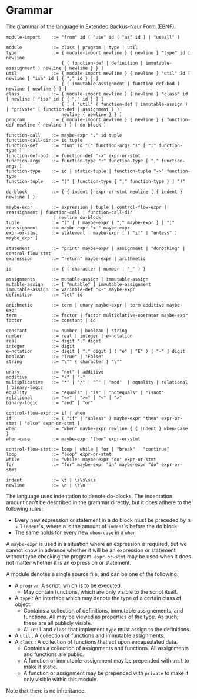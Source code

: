 # Grammar
The grammar of the language in Extended Backus-Naur Form (EBNF).

    module-import    ::= "from" id ( "use" id [ "as" id ] | "useall" )
    
    module           ::= class | program | type | util
    type             ::= { module-import newline } { newline } "type" id [ newline 
                         { ( function-def | definition | immutable-asssignment ) newline { newline } } ]
    util             ::= { module-import newline } { newline } "util" id [ newline [ "isa" id [ { "," id } ] ]
                         { ( immutable-assignment | function-def-bod ) newline { newline } } ]
    class            ::= { module-import newline } { newline } "class" id [ newline [ "isa" id [ { "," id } ] ]
                         { [ ( "util" ( function-def | immutable-assign ) | "private" ( function-def | assignment ) ) 
                         newline { newline } } ]
    program          ::= { module-import newline } { newline } { function-def newline { newline } } [ do-block ]
    
    function-call    ::= maybe-expr "." id tuple
    function-call-dir::= id tuple
    function-def     ::= "fun" id "(" function-args ")" [ ":" function-type ]
    function-def-bod ::= function-def "->" expr-or-stmt
    function-args    ::= function-type ":" function-type [ "," function-args ]
    function-type    ::= id | static-tuple | function-tuple "->" function-type
    function-tuple   ::= "(" [ function-type { "," function-type } ] ")"
    
    do-block         ::= { { indent } expr-or-stmt newline [ { indent } newline ] }
    
    maybe-expr       ::= expression | tuple | control-flow-expr | reassignment | function-call | function-call-dir 
                      | newline do-block
    tuple            ::= "(" [ ( maybe-expr { "," maybe-expr } ] ")"
    reassignment     ::= maybe-expr "<-" maybe-expr
    expr-or-stmt     ::= statement | maybe-expr [ ( "if" | "unless" ) maybe_expr ]
                       
    statement        ::= "print" maybe-expr | assignment | "donothing" | control-flow-stmt
    expression       ::= "return" maybe-expr | arithmetic
    
    id               ::= { ( character | number | "_" ) }
    
    assignments      ::= mutable-assign | immutable-assign
    mutable-assign   ::= [ "mutable" ] immutable-assignment
    immutable-assign ::= variable-def "<-" maybe-expr
    definition       ::= "let" id
    
    arithmetic       ::= term | unary maybe-expr | term additive maybe-expr
    term             ::= factor | factor multiclative-operator maybe-expr
    factor           ::= constant | id
    
    constant         ::= number | boolean | string
    number           ::= real | integer | e-notation
    real             ::= digit "." digit
    integer          ::= digit
    e-notation       ::= digit [ "." digit ] ( "e" | "E" ) [ "-" ] digit
    boolean          ::= "True" | "False"
    string           ::= "\"" { character } "\""
    
    unary            ::= "not" | additive
    additive         ::= "+" | "-"
    multiplicative   ::= "*" | "/" | "^" | "mod"  | equality | relational | binary-logic
    equality         ::= "equals" | "is" | "notequals" | "isnot"
    relational       ::= "<=" | ">=" | "<" | ">"
    binary-logic     ::= "and" | "or"
                                     
    control-flow-expr::= if | when
    if               ::= ( "if" | "unless" ) maybe-expr "then" expr-or-stmt [ "else" expr-or-stmt ]
    when             ::= "when" maybe-expr newline { { indent } when-case }
    when-case        ::= maybe-expr "then" expr-or-stmt
    
    control-flow-stmt::= loop | while | for | "break" | "continue"
    loop             ::= "loop" expr-or-stmt
    while            ::= "while" maybe-expr "do" expr-or-stmt
    for              ::= "for" maybe-expr "in" maybe-expr "do" expr-or-stmt
    
    indent           ::= \t | \s\s\s\s
    newline          ::= \n | \r\n

The language uses indentation to denote do-blocks. The indentation amount can't be described in the grammar directly, 
but it does adhere to the following rules:

* Every new expression or statement in a do block must be preceded by n + 1 `indent`'s, where n is the amount of 
  `indent`'s before the do block
* The same holds for every new `when-case` in a `when`

A `maybe-expr` is used in a situation where an expression is required,  but we cannot know in advance whether it will be
an expression or statement without type checking the program.
`expr-or-stmt` may be used when it does not matter whether it is an expression or statement.

A module denotes a single source file, and can be one of the following:
* A `program`: A script, which is to be executed.
    * May contain functions, which are only visible to the script itself.
* A `type`   : An interface which may denote the type of a certain class of object.
    * Contains a collection of definitions, immutable assignements, and functions. All may be viewed as properties of the 
      type. As such, these are all publicly visible.
    * All `util` and `class` that implement `type` must assign to the definitions.
* A `util`   : A collection of functions and immutable assignments.
* A `class`  : A collection of functions that act upon encapsulated data. 
    * Contains a collection of assignments and functions. All assignments and functions are public. 
    * A function or immutable-assignment may be prepended with `util` to make it static.
    * A function or assignment may be prepended with `private` to make it only visible within this module.
               
Note that there is no inheritance. 
